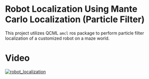 # Robot Localization Using Mante Carlo Localization (Particle Filter)

This project utilizes QCML `amcl` ros package to perform particle filter localization of a customized robot on a maze world. 

# Video

[![robot_localization](https://github.com/MohamedNagyMostafa/robot-localization-mcl-particle-filter/assets/20774864/c59c8901-e386-47d6-9198-51f03e6ea370)](https://youtu.be/7f5x8jI15aA)
